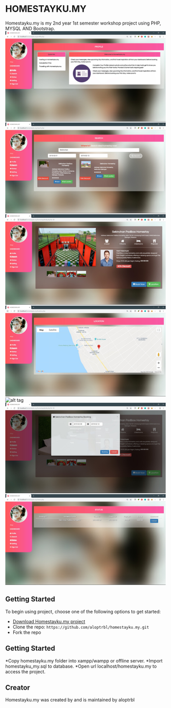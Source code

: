 # HOMESTAYKU.MY
Homestayku.my is my 2nd year 1st semester workshop project using PHP, MYSQL AND Bootstrap.
![alt tag](https://github.com/aloptrbl/homestayku.my/blob/master/screenshot/2.jpg)
![alt tag](https://github.com/aloptrbl/homestayku.my/blob/master/screenshot/3.jpg)
![alt tag](https://github.com/aloptrbl/homestayku.my/blob/master/screenshot/4.jpg)
![alt tag](https://github.com/aloptrbl/homestayku.my/blob/master/screenshot/5.jpg)
![alt tag](https://github.com/aloptrbl/homestayku.my/blob/master/screenshot/6.jpg)
![alt tag](https://github.com/aloptrbl/homestayku.my/blob/master/screenshot/7.jpg)
![alt tag](https://github.com/aloptrbl/homestayku.my/blob/master/screenshot/8.jpg)
## Getting Started

To begin using project, choose one of the following options to get started:
* [Download Homestayku.my project](https://github.com/aloptrbl/homestayku.my/archive/master.zip)
* Clone the repo: `https://github.com/aloptrbl/homestayku.my.git`
* Fork the repo

## Getting Started

*Copy homestayku.my folder into xampp/wampp or offline server.
*Import homestayku_my.sql to database.
*Open url localhost/homestayku.my to access the project.

## Creator

Homestayku.my was created by and is maintained by aloptrbl

